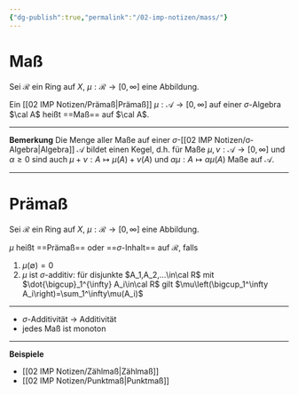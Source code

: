 ```yaml
---
{"dg-publish":true,"permalink":"/02-imp-notizen/mass/"}
---
```


# Maß
Sei $\mathcal R$ ein Ring auf $X$, $\mu:\mathcal{R}\to[0,\infty]$ eine Abbildung.

Ein [[02 IMP Notizen/Prämaß\|Prämaß]] $\mu:\mathcal{A}\to[0,\infty]$ auf einer $\sigma$-Algebra $\cal A$ heißt ==Maß== auf $\cal A$. 

___
**Bemerkung**
Die Menge aller Maße auf einer $\sigma$-[[02 IMP Notizen/σ-Algebra\|Algebra]] $\mathcal A$ bildet einen Kegel, d.h. für Maße $\mu, \nu:\mathcal A\to[0,\infty]$ und $\alpha\geq0$ sind auch $\mu+\nu:A\mapsto\mu(A)+\nu(A)$ und $\alpha\mu:A\mapsto\alpha\mu(A)$ Maße auf $\mathcal A$. 
___


<div class="transclusion internal-embed is-loaded"><div class="markdown-embed">




# Prämaß
Sei $\mathcal R$ ein Ring auf $X$, $\mu:\mathcal{R}\to[0,\infty]$ eine Abbildung.

$\mu$ heißt ==Prämaß== oder ==$\sigma$-Inhalt== auf $\mathcal R$, falls 
1. $\mu(\emptyset)=0$
2. $\mu$ ist $\sigma$-additiv: für disjunkte $A_1,A_2,...\in\cal R$ mit $\dot{\bigcup}_1^{\infty} A_i\in\cal R$ gilt $\mu\left(\bigcup_1^\infty A_i\right)=\sum_1^\infty\mu(A_i)$


</div></div>


___
- $\sigma$-Additivität -> Additivität
- jedes Maß ist monoton

---
**Beispiele**
- [[02 IMP Notizen/Zählmaß\|Zählmaß]]
- [[02 IMP Notizen/Punktmaß\|Punktmaß]]